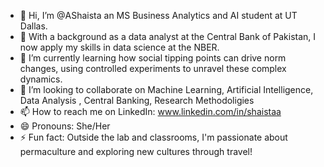 - 👋 Hi, I’m @AShaista an MS Business Analytics and AI student at UT Dallas.
- 👀  With a background as a data analyst at the Central Bank of Pakistan, I now apply my skills in data science at the NBER. 
- 🌱 I’m currently learning how social tipping points can drive norm changes, using controlled experiments to unravel these complex dynamics.
- 💞️ I’m looking to collaborate on Machine Learning, Artificial Intelligence, Data Analysis , Central Banking, Research Methodoligies 
- 📫 How to reach me on LinkedIn: www.linkedin.com/in/shaistaa
- 😄 Pronouns: She/Her
- ⚡ Fun fact: Outside the lab and classrooms, I'm passionate about permaculture and exploring new cultures through travel!

<!---
AShaista/AShaista is a ✨ special ✨ repository because its `README.md` (this file) appears on your GitHub profile.
You can click the Preview link to take a look at your changes.
--->

